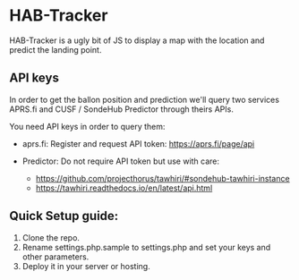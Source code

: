 HAB-Tracker
===========

HAB-Tracker is a ugly bit of JS to display a map with the location and predict the landing point.

API keys
--------

In order to get the ballon position and prediction we'll query two services APRS.fi and CUSF / SondeHub Predictor through theirs APIs.

You need API keys in order to query them:
- aprs.fi: Register and request API token: https://aprs.fi/page/api

- Predictor: Do not require API token but use with care:
  - https://github.com/projecthorus/tawhiri/#sondehub-tawhiri-instance
  - https://tawhiri.readthedocs.io/en/latest/api.html

Quick Setup guide:
------------------
1. Clone the repo.
1. Rename settings.php.sample to settings.php and set your keys and other parameters.
1. Deploy it in your server or hosting.
